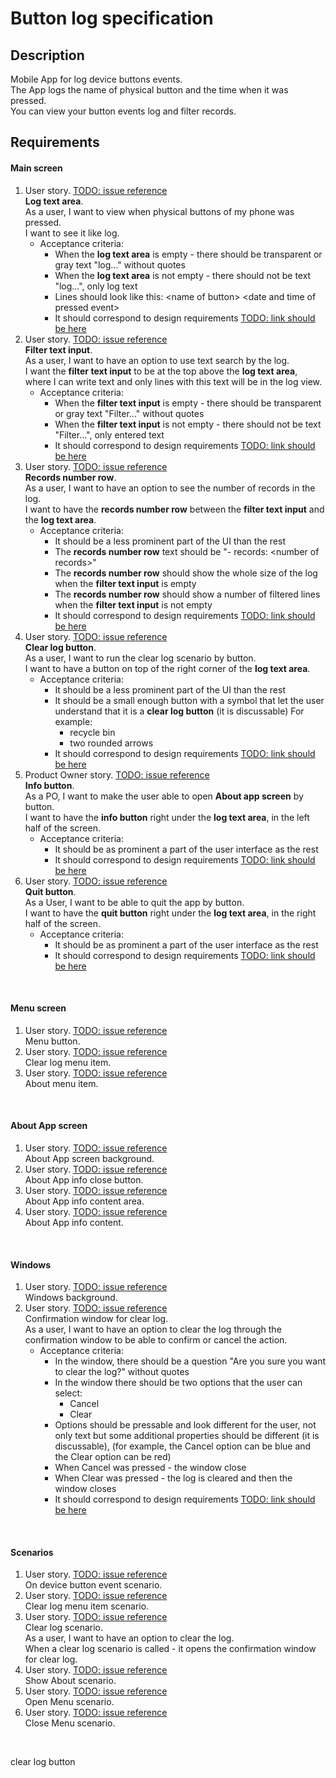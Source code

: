# Button log specification

## Description

Mobile App for log device buttons events.<br>
The App logs the name of physical button and the time when it was pressed.<br>
You can view your button events log and filter records.<br>


## Requirements

#### Main screen
1. User story. [TODO: issue reference]()<br>
**Log text area**.<br>
As a user, I want to view when physical buttons of my phone was pressed.<br>
I want to see it like log.<br>
   - Acceptance criteria:
     - When the **log text area** is empty - there should be transparent or gray text "log..." without quotes
     - When the **log text area** is not empty - there should not be text "log...", only log text
     - Lines should look like this: &lt;name of button> &lt;date and time of pressed event>
     - It should correspond to design requirements [TODO: link should be here]()
2. User story. [TODO: issue reference]()<br>
**Filter text input**.<br>
As a user, I want to have an option to use text search by the log.<br>
I want the **filter text input** to be at the top above the **log text area**,<br>
where I can write text and only lines with this text will be in the log view.<br>
   - Acceptance criteria:
     - When the **filter text input** is empty - there should be transparent or gray text "Filter..." without quotes
     - When the **filter text input** is not empty - there should not be text "Filter...", only entered text
     - It should correspond to design requirements [TODO: link should be here]()
3. User story. [TODO: issue reference]()<br>
**Records number row**.<br>
As a user, I want to have an option to see the number of records in the log.<br>
I want to have the **records number row** between the **filter text input** and the **log text area**.<br>
   - Acceptance criteria:
     - It should be a less prominent part of the UI than the rest
     - The **records number row** text should be "- records: &lt;number of records>"
     - The **records number row** should show the whole size of the log when the **filter text input** is empty
     - The **records number row** should show a number of filtered lines when the **filter text input** is not empty
     - It should correspond to design requirements [TODO: link should be here]()
4. User story. [TODO: issue reference]()<br>
**Clear log button**.<br>
As a user, I want to run the clear log scenario by button.<br>
I want to have a button on top of the right corner of the **log text area**.<br>
   - Acceptance criteria:
     - It should be a less prominent part of the UI than the rest
     - It should be a small enough button with a symbol that let the user understand that it is a **clear log button** (it is discussable)
       For example:
       - recycle bin
       - two rounded arrows
     - It should correspond to design requirements [TODO: link should be here]()
5. Product Owner story. [TODO: issue reference]()<br>
**Info button**.<br>
As a PO, I want to make the user able to open **About app screen** by button.<br>
I want to have the **info button** right under the **log text area**, in the left half of the screen.<br>
   - Acceptance criteria:
     - It should be as prominent a part of the user interface as the rest
     - It should correspond to design requirements [TODO: link should be here]()
6. User story. [TODO: issue reference]()<br>
**Quit button**.<br>
As a User, I want to be able to quit the app by button.<br>
I want to have the **quit button** right under the **log text area**, in the right half of the screen.<br>
   - Acceptance criteria:
     - It should be as prominent a part of the user interface as the rest
     - It should correspond to design requirements [TODO: link should be here]()
<br>

#### Menu screen
1. User story. [TODO: issue reference]()<br>
Menu button.<br>
2. User story. [TODO: issue reference]()<br>
Clear log menu item.<br>
3. User story. [TODO: issue reference]()<br>
About menu item.<br>
<br>

#### About App screen
1. User story. [TODO: issue reference]()<br>
About App screen background.<br>
2. User story. [TODO: issue reference]()<br>
About App info close button.<br>
3. User story. [TODO: issue reference]()<br>
About App info content area.<br>
4. User story. [TODO: issue reference]()<br>
About App info content.<br>
<br>

#### Windows
1. User story. [TODO: issue reference]()<br>
Windows background.<br>
2. User story. [TODO: issue reference]()<br>
Confirmation window for clear log.<br>
As a user, I want to have an option to clear the log through the confirmation window to be able to confirm or cancel the action.<br>
   - Acceptance criteria:
     - In the window, there should be a question "Are you sure you want to clear the log?" without quotes
     - In the window there should be two options that the user can select:
       - Cancel
       - Clear
     - Options should be pressable and look different for the user,
       not only text but some additional properties should be different (it is discussable),
       (for example, the Cancel option can be blue and the Clear option can be red)
     - When Cancel was pressed - the window close
     - When Clear was pressed - the log is cleared and then the window closes
     - It should correspond to design requirements [TODO: link should be here]()
<br>

#### Scenarios
1. User story. [TODO: issue reference]()<br>
On device button event scenario.<br>
2. User story. [TODO: issue reference]()<br>
Clear log menu item scenario.<br>
3. User story. [TODO: issue reference]()<br>
Clear log scenario.<br>
As a user, I want to have an option to clear the log.<br>
When a clear log scenario is called - it opens the confirmation window for clear log.<br>
4. User story. [TODO: issue reference]()<br>
Show About scenario.<br>
5. User story. [TODO: issue reference]()<br>
Open Menu scenario.<br>
6. User story. [TODO: issue reference]()<br>
Close Menu scenario.<br>
<br>

clear log button
